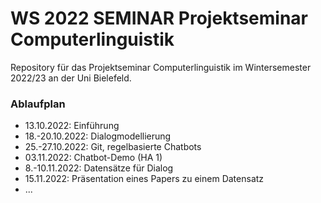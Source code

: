 # WS 2022 SEMINAR Projektseminar Computerlinguistik

Repository für das Projektseminar Computerlinguistik im Wintersemester 2022/23 an der Uni Bielefeld.



### Ablaufplan

* 13.10.2022: Einführung
* 18.-20.10.2022: Dialogmodellierung
* 25.-27.10.2022: Git, regelbasierte Chatbots
* 03.11.2022: Chatbot-Demo (HA 1)
* 8.-10.11.2022: Datensätze für Dialog
* 15.11.2022: Präsentation eines Papers zu einem Datensatz
* ...
